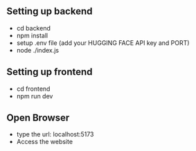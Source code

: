 ## Setting up backend

* cd backend
* npm install
* setup .env file (add your HUGGING FACE API key and PORT)
* node ./index.js

## Setting up frontend

* cd frontend
* npm run dev

## Open Browser

* type the url: localhost:5173
* Access the website
